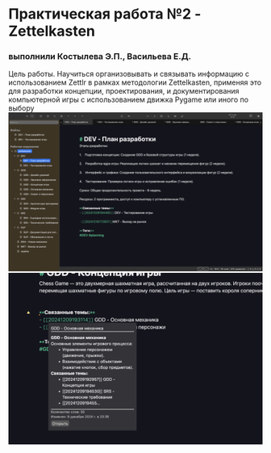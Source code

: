 # Практическая работа №2 - Zettelkasten
### выполнили Костылева Э.П., Васильева Е.Д.

Цель работы. Научиться организовывать и связывать информацию с использованием Zettlr в рамках методологии Zettelkasten, применяя это для разработки концепции, проектирования, и документирования компьютерной игры с использованием движка Pygame или иного по выбору
 ![pic1](pic1.png)
 ![pic2](pic2.png)